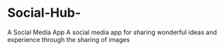 # Social-Hub-
A Social Media App
A social media app for sharing wonderful ideas and experience through the sharing of images
